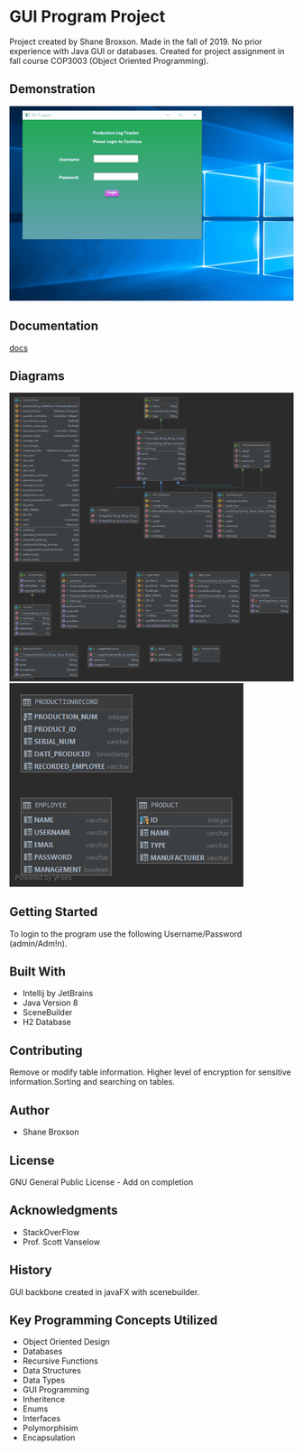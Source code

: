 # GUI Program Project
Project created by Shane Broxson. Made in the fall of 2019. No prior experience with Java GUI or databases. Created for project assignment in fall course COP3003 (Object Oriented Programming). 
## Demonstration
![ProjectGIF](docs/demonstration.gif)
## Documentation
[docs](https://shanebroxson.github.io/GUIProject/docs/index.html)
## Diagrams
![Diagram](docs/GUIProject.png)
![Diagram](docs/GUI_DB.png)
## Getting Started
To login to the program use the following Username/Password (admin/Adm!n).
## Built With
* Intellij by JetBrains
* Java Version 8
* SceneBuilder
* H2 Database
## Contributing
Remove or modify table information. Higher level of encryption for sensitive information.Sorting and searching on tables.
## Author
* Shane Broxson
## License
GNU General Public License - Add on completion
## Acknowledgments
* StackOverFlow
* Prof. Scott Vanselow 
## History
GUI backbone created in javaFX with scenebuilder.
## Key Programming Concepts Utilized
* Object Oriented Design
* Databases
* Recursive Functions
* Data Structures
* Data Types
* GUI Programming
* Inheritence
* Enums
* Interfaces
* Polymorphisim 
* Encapsulation
